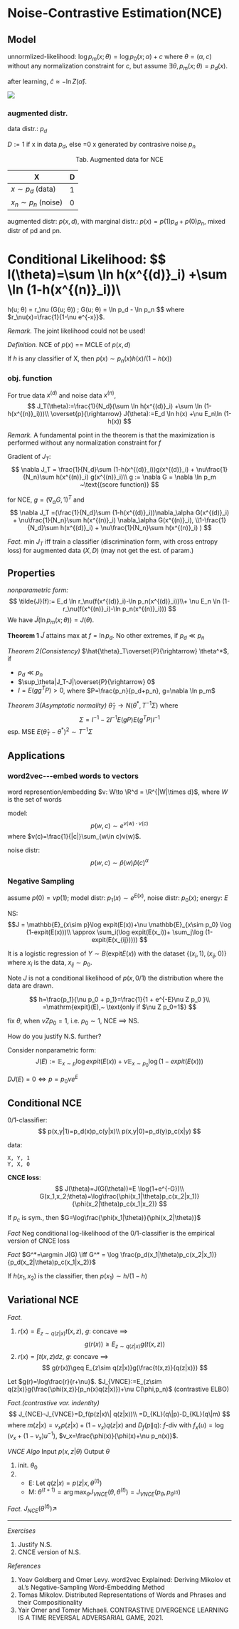 # Noise-Contrastive Estimation(NCE)

## Model

unnormlized-likelihood:
$\log p_m(x;\theta)=\log p_0(x;\alpha)+c$ where $\theta=(\alpha,c)$ without any normalization constraint for $c$, but assume $\exists \theta, p_m(x;\theta)=p_d(x)$.

after learning, $\hat{c}\approx-\ln Z(\hat\alpha)$.

![](nce.jpg)

### augmented distr.

data distr.: $p_d$

$D:=1$​​​ if x in data $p_d$, else =0 x generated by contrasive noise $p_n$

<center>Tab. Augmented data for NCE</center>

| X     | D    |
| ----- | ---- |
| $x\sim p_d$ (data)  | 1    |
| $x_n\sim p_n$ (noise) | 0    |

augmented distr: $p(x,d)$, with marginal distr.: $p(x)=p(1)p_d+p(0)p_n$, mixed distr of pd and pn.

Conditional Likelihood:
$$
l(\theta)=\sum \ln h(x^{(d)}_i) +\sum \ln (1-h(x^{(n)}_i))\\
=
h(u; θ) = r_\nu  (G(u; θ)) ; G(u; θ) = \ln p_d - \ln p_n
$$
where $r_\nu(x)=\frac{1}{1-\nu e^{-x}}$.


*Remark.* The joint likelihood could not be used!

*Definition.* NCE of $p(x)$ == MCLE of $p(x,d)$

If $h$ is any classifier of X, then $p(x)\sim p_n(x) h(x)/(1-h(x))$

### obj. function

For true data ${x^{(d)}}$ and noise data ${x^{(n)}}$,
$$
J_T(\theta):=\frac{1}{N_d}(\sum \ln h(x^{(d)}_i) +\sum \ln (1-h(x^{(n)}_i)))\\
\overset{p}{\rightarrow}
J(\theta):=E_d \ln h(x) +\nu E_n\ln (1-h(x))
$$

*Remark.* A fundamental point in the theorem is that the maximization is performed without any normalization constraint for $f$

Gradient of $J_T$:
$$
\nabla J_T = \frac{1}{N_d}\sum (1-h(x^{(d)}_i))g(x^{(d)}_i) + \nu\frac{1}{N_n}\sum h(x^{(n)}_i) g(x^{(n)}_i)\\
g := \nabla G = \nabla \ln p_m  ~\text{(score function)}
$$

for NCE,
$g=(\nabla_\alpha G, 1)^T$ and
$$
\nabla J_T =(\frac{1}{N_d}\sum (1-h(x^{(d)}_i))\nabla_\alpha G(x^{(d)}_i) + \nu\frac{1}{N_n}\sum h(x^{(n)}_i) \nabla_\alpha G(x^{(n)}_i), \\1-\frac{1}{N_d}\sum h(x^{(d)}_i) + \nu\frac{1}{N_n}\sum h(x^{(n)}_i) )
$$

*Fact.*
min $J_T$  iff train a classifier (discrimination form, with cross entropy loss) for augmented data $(X,D)$ (may not get the est. of param.)

## Properties

*nonparametric form:*
$$
\tilde{J}(f):= E_d \ln r_\nu(f(x^{(d)}_i)-\ln p_n(x^{(d)}_i))\\+ \nu E_n \ln (1-r_\nu(f(x^{(n)}_i)-\ln p_n(x^{(n)}_i)))
$$
We have $\tilde{J}(\ln p_m(x;\theta))=J(\theta)$.

**Theorem 1**
$\tilde{J}$ attains max at $f= \ln p_d$. No other extremes, if $p_d\ll p_n$

*Theorem 2(Consistency)*
$\hat{\theta}_T\overset{P}{\rightarrow} \theta^*$, if
- $p_d\ll p_n$
- $\sup_\theta|J_T-J|\overset{P}{\rightarrow} 0$
- $I=E(gg^T P)>0$, where $P=\frac{p_n}{p_d+p_n}, g=\nabla \ln p_m$

*Theorem 3(Asymptotic normality)*
$\hat\theta_T\to N(\theta^*,T^{-1}\Sigma)$ where
$$\Sigma=I^{-1}-2I^{-1}E(gP)E(g^TP)I^{-1}
$$
esp. MSE $E(\hat\theta_T-\theta^*)^2\sim T^{-1}\Sigma$

## Applications

### word2vec---embed words to vectors
word represention/embedding $v: W\to \R^d = \R^{|W|\times d}$, where $W$ is the set of words

model:
$$
p(w,c)\sim e^{v(w)\cdot v(c)}
$$
where $v(c)=\frac{1}{|c|}\sum_{w\in c}v(w)$.

noise distr:
$$
p(w,c)\sim \hat{p}(w)\hat{p}(c)^\alpha
$$

### Negative Sampling

assume $p(0)=\nu p(1)$; 
model distr: $p_1(x)\sim e^{E(x)}$, noise distr: $p_0(x)$;
energy: $E$

NS: 
$$J = \mathbb{E}_{x\sim p}\log expit(E(x))+\nu \mathbb{E}_{x\sim p_0} \log (1-expit(E(x)))\\
\approx \sum_i(\log expit(E(x_i))+ \sum_j\log (1-expit(E(x_{ij}))))
$$

It is a logistic regression of $Y\sim B(\mathrm{expit}E(x))$ with the dataset $\{(x_i,1),(x_{ij},0)\}$ where $x_i$ is the data, $x_{ij}\sim p_0$.

Note $J$ is not a conditional likelihood of $p(x,0/1)$ the distribution where the data are drawn.

$$
h=\frac{p_1}{\nu p_0 + p_1}=\frac{1}{1 + e^{-E}\nu Z p_0 }\\
=\mathrm{expit}(E),~ \text{only if $\nu Z p_0=1$}
$$

fix $\theta$, when $\nu Z p_0=1$, i.e. $p_0\sim 1$, NCE ==> NS.

How do you justify N.S. further?

Consider nonparametric form:
$$J(E) := \mathbb{E}_{x\sim p}\log expit(E(x))+\nu \mathbb{E}_{x\sim p_0} \log (1-expit(E(x)))
$$

$D J(E)=0 \iff p=p_0 \nu e^{E}$

## Conditional NCE

0/1-classifier:
$$
p(x,y|1)=p_d(x)p_c(y|x)\\
p(x,y|0)=p_d(y)p_c(x|y)
$$

data:
```
X, Y, 1
Y, X, 0
```

**CNCE loss**:
$$
J(\theta)=J(G(\theta))=E \log(1+e^{-G})\\
G(x_1,x_2;\theta)=\log\frac{\phi(x_1|\theta)p_c(x_2|x_1)}{\phi(x_2|\theta)p_c(x_1|x_2)}
$$

If $p_c$ is sym., then $G=\log\frac{\phi(x_1|\theta)}{\phi(x_2|\theta)}$

*Fact* Neg conditional log-likelihood of the 0/1-classifier is the empirical version of CNCE loss

*Fact*
$G^*=\argmin J(G) \iff G^* = \log \frac{p_d(x_1|\theta)p_c(x_2|x_1)}{p_d(x_2|\theta)p_c(x_1|x_2)}$

If $h(x_1,x_2)$ is the classifier, then $p(x_1) \sim h/(1-h)$

## Variational NCE

*Fact.*
1. $r(x)=E_{z\sim q(z|x)}t(x,z)$, $g$: concave ==>
   $$
   g(r(x))\geq E_{z\sim q(z|x)}g(t(x,z))
   $$
2. $r(x)=\int t(x,z) dz$, $g$: concave ==>
   $$
   g(r(x))\geq E_{z\sim q(z|x)}g(\frac{t(x,z)}{q(z|x)})
   $$

Let $g(r)=\log\frac{r}{r+\nu}$.
$J_{VNCE}:=E_{z\sim q(z|x)}g(\frac{\phi(x,z)}{p_n(x)q(z|x)})+\nu C(\phi,p_n)$ (contrastive ELBO)

*Fact.(contrastive var. indentity)*
$$
J_{NCE}-J_{VNCE}=D_f(p(z|x)\| q(z|x))\\
=D_{KL}(q\|p)-D_{KL}(q\|m)
$$
where $m(z|x) = v_x p(z|x) + (1 − v_x)q(z|x)$ and $D_f(p\|q)$: $f$-div with $f_x(u) = \log(v_x + (1 − v_x)u^{-1})$, $v_x=\frac{\phi(x)}{\phi(x)+\nu p_n(x)}$.

*VNCE Algo*
Input $p(x,z|\theta)$
Output $\theta$
1. init. $\theta_0$
2. - E: Let $q(z|x)=p(z|x,\theta^{(t)})$
   - M: $\theta^{(t+1)}=\arg\max_\theta J_{VNCE}(\theta,\theta^{(t)})=J_{VNCE}(p_\theta,p_{\theta^{(t)}})$

*Fact.* $J_{NCE}(\theta^{(t)})\nearrow$


---

*Exercises*
1. Justify N.S.
2. CNCE version of N.S.


*References*
1.  Yoav Goldberg and Omer Levy. word2vec Explained: Deriving Mikolov et al.’s Negative-Sampling Word-Embedding Method
2.  Tomas Mikolov. Distributed Representations of Words and Phrases and their Compositionality
3.  Yair Omer and Tomer Michaeli. CONTRASTIVE DIVERGENCE LEARNING IS A TIME REVERSAL ADVERSARIAL GAME, 2021.
